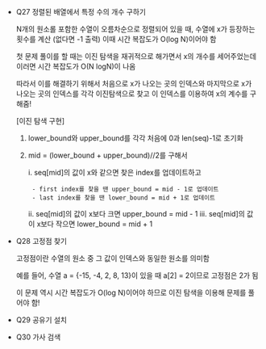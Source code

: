 
* Q27 정렬된 배열에서 특정 수의 개수 구하기

    N개의 원소롤 포함한 수열이 오름차순으로 정렬되어 있을 때,
    수열에 x가 등장하는 횟수를 계산 (없다면 -1 출력)
    이때 시간 복잡도가 O(log N)이어야 함

    첫 문제 풀이를 할 때는 이진 탐색을 재귀적으로 해가면서 x의 개수를 세어주었는데 이러면 시간 복잡도가 O(N logN)이 나옴

    따라서 이를 해결하기 위해서 처음으로 x가 나오는 곳의 인덱스와 마지막으로 x가 나오는 곳의 인덱스를 각각 이진탐색으로 찾고 이 인덱스를 이용하여 x의 계수를 구해줌! 

    [이진 탐색 구현]
    1. lower_bound와 upper_bound를 각각 처음에 0과 len(seq)-1로 초기화
    2. mid = (lower_bound + upper_bound)//2를 구해서 
       
        i. seq[mid]의 값이 x와 같으면 찾은 index를 업데이트하고 
            
            - first index를 찾을 땐 upper_bound = mid - 1로 업데이트
            - last index를 찾을 땐 lower_bound = mid + 1로 업데이트
        ii. seq[mid]의 값이 x보다 크면 upper_bound = mid - 1
        iii. seq[mid]의 값이 x보다 작으면 lower_bound = mid + 1 

* Q28 고정점 찾기

    고정점이란 수열의 원소 중 그 값이 인덱스와 동일한 원소를 의미함

    예를 들어, 수열 a = {-15, -4, 2, 8, 13}이 있을 때 a[2] = 2이므로 고정점은 2가 됨

    이 문제 역시 시간 복잡도가 O(log N)이어야 하므로 이진 탐색을 이용해 문제를 풀어야 함!

* Q29 공유기 설치



* Q30 가사 검색

    